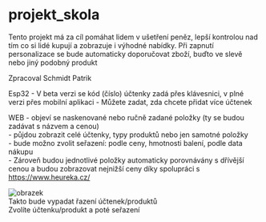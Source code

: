 # projekt_skola
Tento projekt má za cíl pomáhat lidem v ušetření peněz, lepší kontrolou nad tím co si lidé kupují a zobrazuje i výhodné nabídky.
Při zapnutí personalizace se bude automaticky doporučovat zboží, buďto ve slevě nebo jiný podobný produkt

Zpracoval Schmidt Patrik

Esp32 - V beta verzi se kód (číslo) účtenky zadá přes klávesnici, v plné verzi přes mobilní aplikaci
      - Můžete zadat, zda chcete přidat více účtenek <br>

WEB - objeví se naskenované nebo ručně zadané položky (ty se budou zadávat s názvem a cenou)<br>
    - půjdou zobrazit celé účtenky, typy produktů nebo jen samotné položky <br>
    - bude možno zvolit seřazení: podle ceny, hmotnosti balení, podle data nákupu <br>
    - Zároveň budou jednotlivé položky automaticky porovnávány s dřívější cenou a budou zobrazovat nejnižší ceny díky spolupráci s https://www.heureka.cz/<br>
    
![obrazek](https://github.com/Patrik-38/projekt_skola/assets/169029663/b20503f6-5cff-421e-b02f-b8628fdc5f19) <br>
Takto bude vypadat řazení účtenek/produktů<br>
Zvolíte účtenku/produkt a poté seřazení

